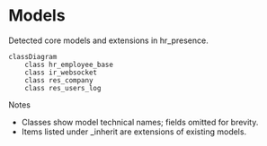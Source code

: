# Models

Detected core models and extensions in hr_presence.

```mermaid
classDiagram
    class hr_employee_base
    class ir_websocket
    class res_company
    class res_users_log
```

Notes
- Classes show model technical names; fields omitted for brevity.
- Items listed under _inherit are extensions of existing models.
